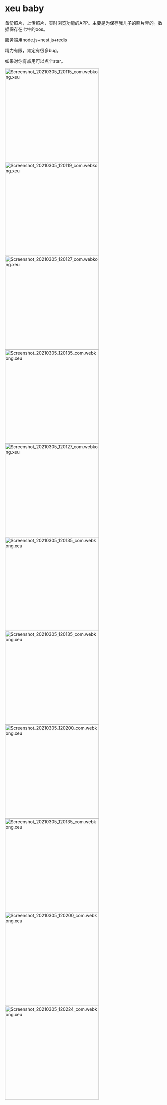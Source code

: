 # xeu baby

备份照片，上传照片，实时浏览功能的APP。主要是为保存我儿子的照片弄的。数据保存在七牛的oos。

服务端用node.js+nest.js+redis

精力有限，肯定有很多bug。

如果对你有点用可以点个star。

<img src="https://cdn.jsdelivr.net/gh/webkong/typora-images/typora/Screenshot_20210305_120115_com.webkong.xeu.jpg" alt="Screenshot_20210305_120115_com.webkong.xeu" width="300px" /><img src="https://cdn.jsdelivr.net/gh/webkong/typora-images/typora/Screenshot_20210305_120119_com.webkong.xeu.jpg" alt="Screenshot_20210305_120119_com.webkong.xeu" width="300px" />
<img src="https://cdn.jsdelivr.net/gh/webkong/typora-images/typora/Screenshot_20210305_120127_com.webkong.xeu.jpg" alt="Screenshot_20210305_120127_com.webkong.xeu" width="300px" />
<img src="https://cdn.jsdelivr.net/gh/webkong/typora-images/typora/Screenshot_20210305_120135_com.webkong.xeu.jpg" alt="Screenshot_20210305_120135_com.webkong.xeu" width="300px" /><img src="https://cdn.jsdelivr.net/gh/webkong/typora-images/typora/Screenshot_20210305_120127_com.webkong.xeu.jpg" alt="Screenshot_20210305_120127_com.webkong.xeu" width="300px" />
<img src="https://cdn.jsdelivr.net/gh/webkong/typora-images/typora/Screenshot_20210305_120135_com.webkong.xeu.jpg" alt="Screenshot_20210305_120135_com.webkong.xeu" width="300px" /><img src="https://cdn.jsdelivr.net/gh/webkong/typora-images/typora/Screenshot_20210305_120135_com.webkong.xeu.jpg" alt="Screenshot_20210305_120135_com.webkong.xeu" width="300px" />
<img src="https://cdn.jsdelivr.net/gh/webkong/typora-images/typora/Screenshot_20210305_120200_com.webkong.xeu.jpg" alt="Screenshot_20210305_120200_com.webkong.xeu" width="300px" /><img src="https://cdn.jsdelivr.net/gh/webkong/typora-images/typora/Screenshot_20210305_120135_com.webkong.xeu.jpg" alt="Screenshot_20210305_120135_com.webkong.xeu" width="300px" />
<img src="https://cdn.jsdelivr.net/gh/webkong/typora-images/typora/Screenshot_20210305_120200_com.webkong.xeu.jpg" alt="Screenshot_20210305_120200_com.webkong.xeu" width="300px" /><img src="https://cdn.jsdelivr.net/gh/webkong/typora-images/typora/Screenshot_20210305_120224_com.webkong.xeu.jpg" alt="Screenshot_20210305_120224_com.webkong.xeu" width="300px" />
